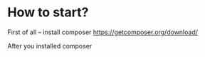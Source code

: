 # How to start?
First of all – install composer https://getcomposer.org/download/

After you installed composer
